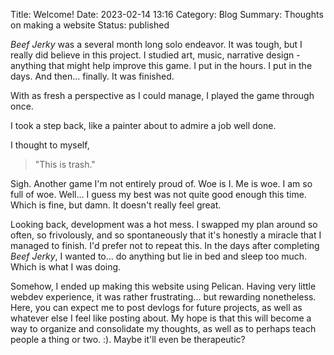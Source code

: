 Title: Welcome!
Date: 2023-02-14 13:16
Category: Blog
Summary: Thoughts on making a website
Status: published

*Beef Jerky* was a several month long solo endeavor. It was tough, but I really did believe in this project. 
I studied art, music, narrative design - anything that might help improve this game. I put in the hours.
I put in the days. And then... finally. It was finished. 

With as fresh a perspective as I could manage, I played the game through once.

I took a step back, like a painter about to admire a job well done.

I thought to myself,

>"This is trash."

Sigh. Another game I'm not entirely proud of. Woe is I. Me is woe. I am so full of woe. Well... 
I guess my best was not quite good enough this time. Which is fine, but damn. It doesn't really feel great.

Looking back, development was a hot mess. I swapped my plan around so often, so frivolously, and so spontaneously
that it's honestly a miracle that I managed to finish. I'd prefer not to repeat this. In the days after completing
*Beef Jerky*, I wanted to... do anything but lie in bed and sleep too much. Which is what I was doing.

Somehow, I ended up making this website using Pelican. 
Having very little webdev experience, it was
rather frustrating... but rewarding nonetheless. Here, you can expect me to post devlogs for future projects, as well
as whatever else I feel like posting about. My hope is that this will become a way to organize and consolidate my 
thoughts, as well as to perhaps teach people a thing or two. :). Maybe it'll even be therapeutic?


